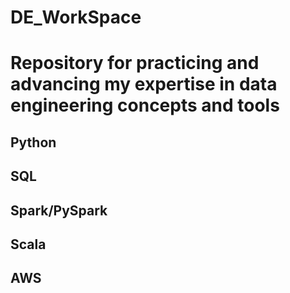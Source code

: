 # DE_WorkSpace
# Repository for practicing and advancing my expertise in data engineering concepts and tools

## Python
## SQL
## Spark/PySpark
## Scala
## AWS

